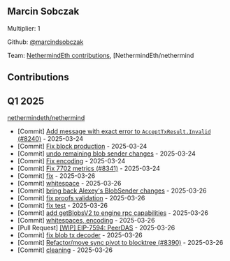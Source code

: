 
## Marcin Sobczak
Multiplier: 1

Github: [@marcindsobczak](https://github.com/marcindsobczak)

Team: [NethermindEth contributions](https://github.com/marcindsobczak?org=NethermindEth), [NethermindEth/nethermind

## Contributions

## Q1 2025

[nethermindeth/nethermind](https://github.com/nethermindeth/nethermind)
* [Commit] [Add message with exact error to `AcceptTxResult.Invalid` (#8240)](https://github.com/NethermindEth/nethermind/commit/3cbe1fbf286c3c83413af8591fa9d2be8ad0fc9c) - 2025-03-24
* [Commit] [Fix block production](https://github.com/NethermindEth/nethermind/commit/f29ddcd1ae8f92af7ca3423e72101ab80494487e) - 2025-03-24
* [Commit] [undo remaining blob sender changes](https://github.com/NethermindEth/nethermind/commit/9d7654822a89a467e37a534757feaecf67f963ec) - 2025-03-24
* [Commit] [Fix encoding](https://github.com/NethermindEth/nethermind/commit/a574a1c43ea7560d97823a276d3a6089ffd4fbd9) - 2025-03-24
* [Commit] [Fix 7702 metrics (#8341)](https://github.com/NethermindEth/nethermind/commit/ec1c1efa8821cd7261d3b26ca8b4771ffcaf3183) - 2025-03-24
* [Commit] [fix](https://github.com/NethermindEth/nethermind/commit/1442523f14f994e6afdda5ce8878be9214ba6c7a) - 2025-03-26
* [Commit] [whitespace](https://github.com/NethermindEth/nethermind/commit/5491fab7c685f87dd4a7655c80873bad35b33e61) - 2025-03-26
* [Commit] [bring back Alexey's BlobSender changes](https://github.com/NethermindEth/nethermind/commit/cdd36692a964ce22f9c0ff26a26e17903abbc8d6) - 2025-03-26
* [Commit] [fix proofs validation](https://github.com/NethermindEth/nethermind/commit/3267fe2ece3ed82b217b787f4addbec296ddc3c9) - 2025-03-26
* [Commit] [fix test](https://github.com/NethermindEth/nethermind/commit/aba1316f651970a864ee4c64833974b225452a85) - 2025-03-26
* [Commit] [add getBlobsV2 to engine rpc capabilities](https://github.com/NethermindEth/nethermind/commit/a2dcf32fe7f85db41610251a1741689d3089e62c) - 2025-03-26
* [Commit] [whitespaces, encoding](https://github.com/NethermindEth/nethermind/commit/215ad972338fcc5afd80b8263f1d4e111e88d38f) - 2025-03-26
* [Pull Request] [[WIP] EIP-7594: PeerDAS](https://github.com/NethermindEth/nethermind/pull/8417) - 2025-03-26
* [Commit] [fix blob tx decoder](https://github.com/NethermindEth/nethermind/commit/a1f003740125856d5c24cbeb52cf20aca8925461) - 2025-03-26
* [Commit] [Refactor/move sync pivot to blocktree (#8390)](https://github.com/NethermindEth/nethermind/commit/bd46958bad1b0282be4db6434a550a0020b95523) - 2025-03-26
* [Commit] [cleaning](https://github.com/NethermindEth/nethermind/commit/fbb5d617e422890c425e24a469018e2480e6e94a) - 2025-03-26
